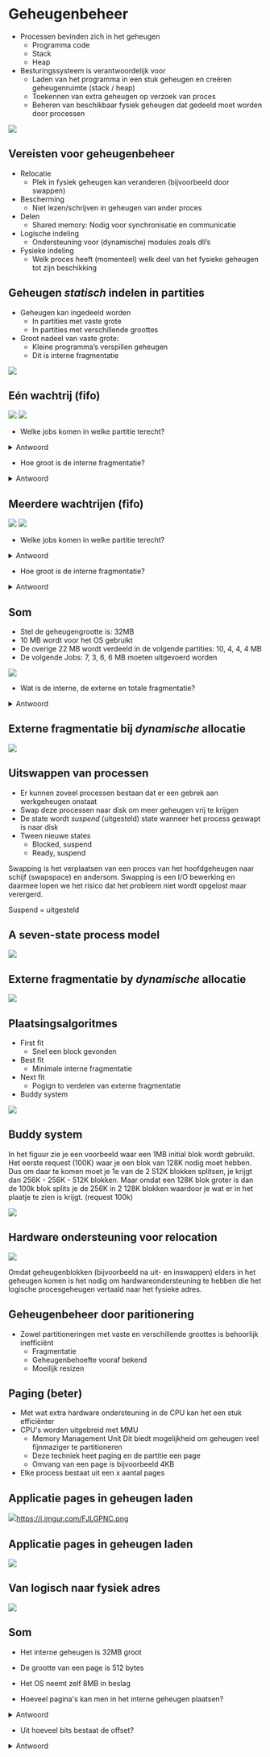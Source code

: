 # Geheugenbeheer
- Processen bevinden zich in het geheugen
  - Programma code
  - Stack
  - Heap
- Besturingssysteem is verantwoordelijk voor
  - Laden van het programma in een stuk geheugen en creëren geheugenruimte (stack / heap)
  - Toekennen van extra geheugen op verzoek van proces
  - Beheren van beschikbaar fysiek geheugen dat gedeeld moet worden door processen

![](https://i.imgur.com/7UY2MfY.png)

## Vereisten voor geheugenbeheer
- Relocatie
   - Plek in fysiek geheugen kan veranderen (bijvoorbeeld door swappen)
- Bescherming
   - Niet lezen/schrijven in geheugen van ander proces
- Delen
   - Shared memory: Nodig voor synchronisatie en communicatie
- Logische indeling
   - Ondersteuning voor (dynamische) modules zoals dll’s
- Fysieke indeling
   - Welk proces heeft (momenteel) welk deel van het fysieke geheugen tot zijn beschikking
   
## Geheugen *statisch* indelen in partities
- Geheugen kan ingedeeld worden
   - In partities met vaste grote
   - In partities met verschillende groottes
- Groot nadeel van vaste grote:
   - Kleine programma’s verspillen geheugen
   - Dit is interne fragmentatie
   
![](https://i.imgur.com/1VSzA3h.png)

## Eén wachtrij (fifo)
![](https://i.imgur.com/DJtoX3r.png)
![](https://i.imgur.com/bvkH6zJ.png)

- Welke jobs komen in welke partitie terecht?
<details>
  <summary>Antwoord</summary>
    <img src="https://i.imgur.com/SQLYwEr.png" alt="">
    <img src="https://i.imgur.com/5uNzaJb.png alt="">
</details>

- Hoe groot is de interne fragmentatie?
<details>
  <summary>Antwoord</summary>
    <img src="https://i.imgur.com/YP2rZhG.png" alt="">
</details>

## Meerdere wachtrijen (fifo)
![](https://i.imgur.com/MLkablp.png)
![](https://i.imgur.com/L70DEJ8.png)

- Welke jobs komen in welke partitie terecht?
<details>
  <summary>Antwoord</summary>
    <img src="https://i.imgur.com/UlgGGT9.png" alt="">
</details>

- Hoe groot is de interne fragmentatie?
<details>
  <summary>Antwoord</summary>
    <img src="https://i.imgur.com/2blHfpb.png" alt="">
</details>

## Som
- Stel de geheugengrootte is: 32MB
- 10 MB wordt voor het OS gebruikt
- De overige 22 MB wordt verdeeld in de volgende partities: 10, 4, 4, 4 MB
- De volgende Jobs: 7, 3, 6, 6 MB moeten uitgevoerd worden

![](https://i.imgur.com/3j8kZ5j.png)

- Wat is de interne, de externe en totale fragmentatie?
<details>
<summary>Antwoord</summary>
<img src="https://i.imgur.com/0dHC92O.png" alt="">
Uitleg plaatje:
Job 1 (7MB) gaat in de 2e 10MB partitie
Job 2 (3MB) gaat in de 1e 4MB partitie
De andere jobs kunnen nergens in
(In het plaatje staat 4-1 = 1MB dat moet 4-3 = 1MB zijn)
- Interne fragmentatie = 3 + 1 = 4 MB
- Externe fragmentatie = 4 + 4 = 8 MB
- Totale fragmenetatie = 4 + 8 = 12 MB
- 2 jobs moeten wachten terwijl alle jobs 22 MB nodig hebben er ok ook 22 MB beschikbaar is!
</details>

## Externe fragmentatie bij *dynamische* allocatie
![](https://i.imgur.com/WQAshYH.png)

## Uitswappen van processen
- Er kunnen zoveel processen bestaan dat er een gebrek aan werkgeheugen onstaat
- Swap deze processen naar disk om meer geheugen vrij te krijgen
- De state wordt *suspend* (uitgesteld) state wanneer het process geswapt is naar disk
- Tween nieuwe states
  - Blocked, suspend
  - Ready, suspend
  
Swapping is het verplaatsen van een proces van het hoofdgeheugen naar schijf (swapspace) en andersom.
Swapping is een I/O bewerking en daarmee lopen we het risico dat het probleem niet wordt opgelost maar verergerd.

Suspend = uitgesteld

## A seven-state process model
![](https://i.imgur.com/WvoeaQV.png)

## Externe fragmentatie by *dynamische* allocatie
![](https://i.imgur.com/HKgyZom.png)

## Plaatsingsalgoritmes
- First fit
  - Snel een block gevonden
- Best fit
  - Minimale interne fragmentatie
- Next fit
  - Pogign to verdelen van externe fragmentatie
- Buddy system

![](https://i.imgur.com/PjCHpMy.png)

## Buddy system
In het figuur zie je een voorbeeld waar een 1MB initial blok wordt gebruikt. Het eerste request (100K) waar je een blok van 128K
nodig moet hebben. Dus om daar te komen moet je 1e van de 2 512K blokken splitsen, je krijgt dan 256K - 256K - 512K blokken.
Maar omdat een 128K blok groter is dan de 100k blok splits je de 256K in 2 128K blokken waardoor je wat er in het plaatje te zien
is krijgt. (request 100k)

![](https://i.imgur.com/BjB70Wd.png)

## Hardware ondersteuning voor relocation
![](https://i.imgur.com/WzRopIe.png)

Omdat geheugenblokken (bijvoorbeeld na uit- en inswappen) elders in het geheugen komen is het nodig om hardwareondersteuning te hebben die het logische procesgeheugen vertaald naar het fysieke adres.

## Geheugenbeheer door paritionering
- Zowel partitioneringen met vaste en verschillende groottes is behoorlijk inefficiënt
  - Fragmentatie
  - Geheugenbehoefte vooraf bekend
  - Moeilijk resizen

## Paging (beter)
- Met wat extra hardware ondersteuning in de CPU kan het een stuk efficiënter
- CPU's worden uitgebreid met MMU
  - Memory Management Unit
Dit biedt mogelijkheid om geheugen veel fijnmaziger te partitioneren
  - Deze techniek heet paging en de partitie een page
  - Omvang van een page is bijvoorbeeld 4KB
- Elke process bestaat uit een x aantal pages

## Applicatie pages in geheugen laden
![](https://i.imgur.com/184YaYC.png)https://i.imgur.com/FJLGPNC.png

## Applicatie pages in geheugen laden
![](https://i.imgur.com/FJLGPNC.png)

## Van logisch naar fysiek adres
![](https://i.imgur.com/wyUVsgs.png)

## Som
- Het interne geheugen is 32MB groot
- De grootte van een page is 512 bytes
- Het OS neemt zelf 8MB in beslag

- Hoeveel pagina's kan men in het interne geheugen plaatsen?
<details>
  <summary>Antwoord</summary>
- 32MB - 8MB = 23MB
- 24MB = 24000 kb / 0,5 kb (pagina) = 48000 pagina's
</details>

- Uit hoeveel bits bestaat de offset?
<details>
  <summary>Antwoord</summary>
- 512 bytes per pagina = 9 bits off
</details>

